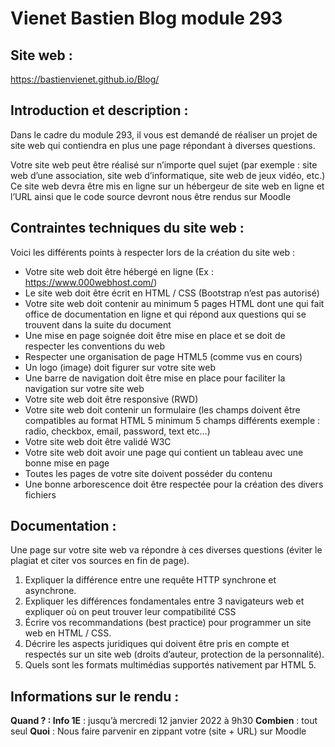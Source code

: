 # Vienet Bastien Blog module 293

## Site web :
https://bastienvienet.github.io/Blog/

## Introduction et description : 
Dans le cadre du module 293, il vous est demandé de réaliser un projet de site web qui contiendra en plus une page répondant à diverses questions. 

Votre site web peut être réalisé sur n’importe quel sujet (par exemple : site web d’une association, site web d’informatique, site web de jeux vidéo, etc.) Ce site web devra être mis en ligne sur un hébergeur de site web en ligne et l’URL ainsi que le code source devront nous être rendus sur Moodle

## Contraintes techniques du site web : 
Voici les différents points à respecter lors de la création du site web :

- Votre site web doit être hébergé en ligne (Ex : https://www.000webhost.com/)
- Le site web doit être écrit en HTML / CSS (Bootstrap n’est pas autorisé)
- Votre site web doit contenir au minimum 5 pages HTML dont une qui fait office de documentation en ligne et qui répond aux questions qui se trouvent dans la suite du document
- Une mise en page soignée doit être mise en place et se doit de respecter les conventions du web
- Respecter une organisation de page HTML5 (comme vus en cours)
- Un logo (image) doit figurer sur votre site web
- Une barre de navigation doit être mise en place pour faciliter la navigation sur votre site web
- Votre site web doit être responsive (RWD)
- Votre site web doit contenir un formulaire (les champs doivent être compatibles au format HTML 5 minimum 5 champs différents exemple : radio, checkbox, email, password, text etc…)
- Votre site web doit être validé W3C
- Votre site web doit avoir une page qui contient un tableau avec une bonne mise en page
- Toutes les pages de votre site doivent posséder du contenu
- Une bonne arborescence doit être respectée pour la création des divers fichiers

## Documentation : 
Une page sur votre site web va répondre à ces diverses questions (éviter le plagiat et citer vos sources en fin de page). 

1. Expliquer la différence entre une requête HTTP synchrone et asynchrone.
2. Expliquer les différences fondamentales entre 3 navigateurs web et expliquer où on peut trouver leur compatibilité CSS
3. Écrire vos recommandations (best practice) pour programmer un site web en HTML / CSS.
4. Décrire les aspects juridiques qui doivent être pris en compte et respectés sur un site web (droits d’auteur, protection de la personnalité).
5. Quels sont les formats multimédias supportés nativement par HTML 5.

## Informations sur le rendu :
**Quand ? : Info 1E** : jusqu’à mercredi 12 janvier 2022 à 9h30
**Combien** : tout seul
**Quoi** : Nous faire parvenir en zippant votre (site + URL) sur Moodle